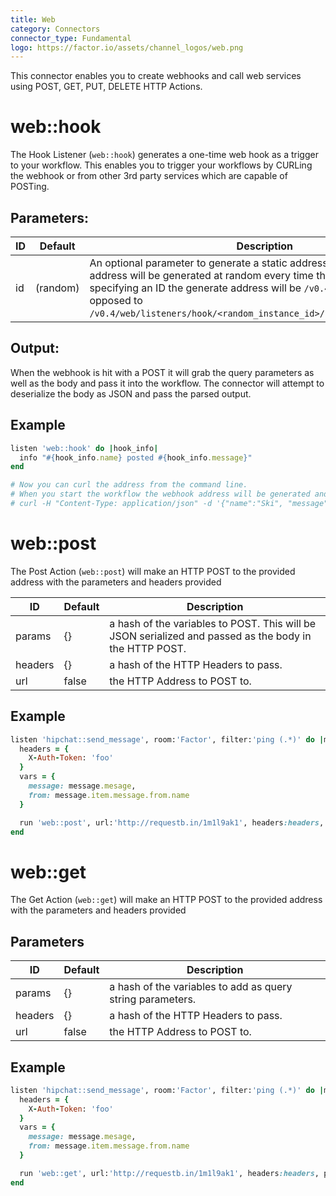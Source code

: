 ```yaml
---
title: Web
category: Connectors
connector_type: Fundamental
logo: https://factor.io/assets/channel_logos/web.png
---
```

This connector enables you to create webhooks and call web services using POST, GET, PUT, DELETE HTTP Actions.

# web::hook
The Hook Listener (`web::hook`) generates a one-time web hook as a trigger to your workflow. This enables you to trigger your workflows by CURLing the webhook or from other 3rd party services which are capable of POSTing.

## Parameters:

ID | Default | Description
--- | ------- | -----------
id | (random) | An optional parameter to generate a static address. By default the hook address will be generated at random every time this is restarted. By specifying an ID the generate address will be `/v0.4/hooks/<hook_id>` as opposed to `/v0.4/web/listeners/hook/<random_instance_id>/hooks/<random_hook_id>`.

## Output:
When the webhook is hit with a POST it will grab the query parameters as well as the body and pass it into the workflow. The connector will attempt to deserialize the body as JSON and pass the parsed output. 

## Example
```ruby
listen 'web::hook' do |hook_info|
  info "#{hook_info.name} posted #{hook_info.message}"
end

# Now you can curl the address from the command line.
# When you start the workflow the webhook address will be generated and displayed in the output.
# curl -H "Content-Type: application/json" -d '{"name":"Ski", "message":"hello"}' https://...
```


# web::post
The Post Action (`web::post`) will make an HTTP POST to the provided address with the parameters and headers provided

ID | Default | Description
--- | ------- | -----------
params | {} | a hash of the variables to POST. This will be JSON serialized and passed as the body in the HTTP POST.
headers | {} | a hash of the HTTP Headers to pass.
url | false | the HTTP Address to POST to.


## Example
```ruby
listen 'hipchat::send_message', room:'Factor', filter:'ping (.*)' do |message|
  headers = {
    X-Auth-Token: 'foo'
  }
  vars = {
    message: message.mesage,
    from: message.item.message.from.name
  }

  run 'web::post', url:'http://requestb.in/1m1l9ak1', headers:headers, params:vars
end
```

# web::get
The Get Action (`web::get`) will make an HTTP POST to the provided address with the parameters and headers provided

## Parameters

ID | Default | Description
--- | ------- | -----------
params | {} | a hash of the variables to add as query string parameters.
headers | {} | a hash of the HTTP Headers to pass.
url | false | the HTTP Address to POST to.


## Example
```ruby
listen 'hipchat::send_message', room:'Factor', filter:'ping (.*)' do |message|
  headers = {
    X-Auth-Token: 'foo'
  }
  vars = {
    message: message.mesage,
    from: message.item.message.from.name
  }

  run 'web::get', url:'http://requestb.in/1m1l9ak1', headers:headers, params:vars
end
```